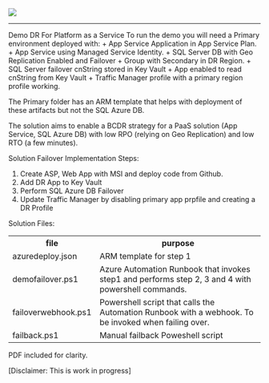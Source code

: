 <img src="https://storagegomez.blob.core.windows.net/public/images/PaaSDR.jpg"/>
<hr>
Demo DR For Platform as a Service
To run the demo you will need a Primary environment deployed with:
+ App Service Application in App Service Plan.
+ App Service using Managed Service Identity. 
+ SQL Server DB with Geo Replication Enabled and Failover + Group with Secondary in DR Region.
+ SQL Server failover cnString stored in Key Vault
+ App enabled to read cnString from Key Vault
+ Traffic Manager profile with a primary region profile working.

The Primary folder has an ARM template that helps with deployment of these artifacts but not the SQL Azure DB.

The solution aims to enable a BCDR strategy for a PaaS solution (App Service, SQL Azure DB) with low RPO (relying on Geo Replication) and low RTO (a few minutes).

Solution Failover Implementation Steps:

1. Create ASP, Web App with MSI and deploy code from Github.
2. Add DR App to Key Vault
3. Perform SQL Azure DB Failover
4. Update Traffic Manager by disabling primary app prpfile and creating a DR Profile

Solution Files:

<table>
  <tr><th>file</th><th>purpose</th></tr>
  <tr><td>azuredeploy.json</td><td>ARM template for step 1</td></tr>
   <tr><td>demofailover.ps1</td><td>Azure Automation Runbook that invokes step1 and performs step 2, 3 and 4 with powershell commands.</td></tr>
   <tr><td>failoverwebhook.ps1</td><td>Powershell script that calls the Automation Runbook with a webhook. To be invoked when failing over.</td></tr>
   <tr><td>failback.ps1</td><td>Manual failback Poweshell script</td></tr>
</table>
 
PDF included for clarity.

[Disclaimer: This is work in progress]


